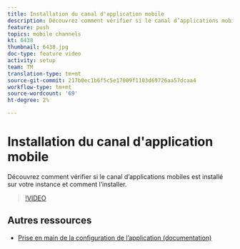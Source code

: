 ```yaml
---
title: Installation du canal d'application mobile
description: Découvrez comment vérifier si le canal d’applications mobiles est installé sur votre instance et comment l’installer.
feature: push
topics: mobile channels
kt: 6438
thumbnail: 6438.jpg
doc-type: feature video
activity: setup
team: TM
translation-type: tm+mt
source-git-commit: 217b0ec1b6f5c5e17009f1103d69726aa57dcaa4
workflow-type: tm+mt
source-wordcount: '69'
ht-degree: 2%

---
```



# Installation du canal d&#39;application mobile

Découvrez comment vérifier si le canal d’applications mobiles est installé sur votre instance et comment l’installer.

>[!VIDEO](https://video.tv.adobe.com/v/326544?quality=12)

## Autres ressources

* [Prise en main de la configuration de l’application (documentation)](https://experienceleague.adobe.com/docs/campaign-classic/using/sending-messages/sending-push-notifications/configure-the-mobile-app/get-started-app-config.html?lang=en#installing-package-ios)
